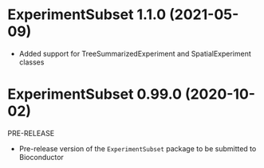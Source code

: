 # ExperimentSubset 1.1.0 (2021-05-09)
* Added support for TreeSummarizedExperiment and SpatialExperiment classes

# ExperimentSubset 0.99.0 (2020-10-02)
PRE-RELEASE
* Pre-release version of the `ExperimentSubset` package to be submitted to Bioconductor
